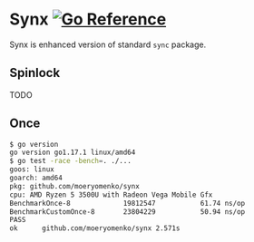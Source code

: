 # Synx [![Go Reference](https://pkg.go.dev/badge/github.com/moeryomenko/synx.svg)](https://pkg.go.dev/github.com/moeryomenko/synx)

Synx is enhanced version of standard `sync` package.

## Spinlock

TODO

## Once

```sh
$ go version
go version go1.17.1 linux/amd64
$ go test -race -bench=. ./...
goos: linux
goarch: amd64
pkg: github.com/moeryomenko/synx
cpu: AMD Ryzen 5 3500U with Radeon Vega Mobile Gfx
BenchmarkOnce-8         	19812547	       61.74 ns/op
BenchmarkCustomOnce-8   	23804229	       50.94 ns/op
PASS
ok  	github.com/moeryomenko/synx	2.571s
```
